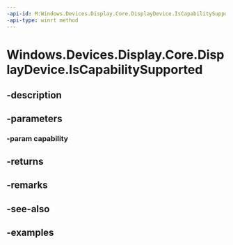 ```yaml
---
-api-id: M:Windows.Devices.Display.Core.DisplayDevice.IsCapabilitySupported(Windows.Devices.Display.Core.DisplayDeviceCapability)
-api-type: winrt method
---
```


<!-- Method syntax.
public bool DisplayDevice.IsCapabilitySupported(DisplayDeviceCapability capability)
-->

# Windows.Devices.Display.Core.DisplayDevice.IsCapabilitySupported

## -description

## -parameters
### -param capability

## -returns

## -remarks

## -see-also

## -examples

